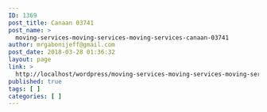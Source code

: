 ```yaml
---
ID: 1369
post_title: Canaan 03741
post_name: >
  moving-services-moving-services-moving-services-canaan-03741
author: mrgabonijeff@gmail.com
post_date: 2018-03-28 01:36:32
layout: page
link: >
  http://localhost/wordpress/moving-services-moving-services-moving-services-canaan-03741/
published: true
tags: [ ]
categories: [ ]
---
```

